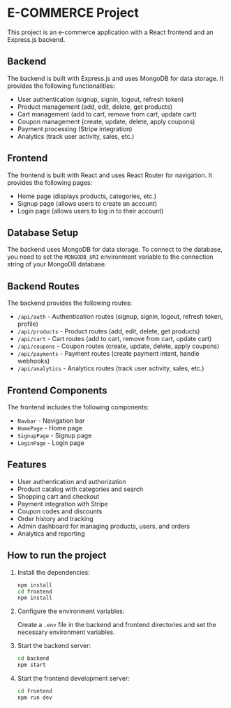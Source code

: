 # E-COMMERCE Project

This project is an e-commerce application with a React frontend and an Express.js backend.

## Backend

The backend is built with Express.js and uses MongoDB for data storage. It provides the following functionalities:

- User authentication (signup, signin, logout, refresh token)
- Product management (add, edit, delete, get products)
- Cart management (add to cart, remove from cart, update cart)
- Coupon management (create, update, delete, apply coupons)
- Payment processing (Stripe integration)
- Analytics (track user activity, sales, etc.)

## Frontend

The frontend is built with React and uses React Router for navigation. It provides the following pages:

- Home page (displays products, categories, etc.)
- Signup page (allows users to create an account)
- Login page (allows users to log in to their account)

## Database Setup

The backend uses MongoDB for data storage. To connect to the database, you need to set the `MONGODB_URI` environment variable to the connection string of your MongoDB database.

## Backend Routes

The backend provides the following routes:

-   `/api/auth` - Authentication routes (signup, signin, logout, refresh token, profile)
-   `/api/products` - Product routes (add, edit, delete, get products)
-   `/api/cart` - Cart routes (add to cart, remove from cart, update cart)
-   `/api/coupons` - Coupon routes (create, update, delete, apply coupons)
-   `/api/payments` - Payment routes (create payment intent, handle webhooks)
-   `/api/analytics` - Analytics routes (track user activity, sales, etc.)

## Frontend Components

The frontend includes the following components:

-   `Navbar` - Navigation bar
-   `HomePage` - Home page
-   `SignupPage` - Signup page
-   `LoginPage` - Login page

## Features

-   User authentication and authorization
-   Product catalog with categories and search
-   Shopping cart and checkout
-   Payment integration with Stripe
-   Coupon codes and discounts
-   Order history and tracking
-   Admin dashboard for managing products, users, and orders
-   Analytics and reporting

## How to run the project

1.  Install the dependencies:

    ```bash
    npm install
    cd frontend
    npm install
    ```
2.  Configure the environment variables:

    Create a `.env` file in the backend and frontend directories and set the necessary environment variables.
3.  Start the backend server:

    ```bash
    cd backend
    npm start
    ```
4.  Start the frontend development server:

    ```bash
    cd frontend
    npm run dev
    ```
